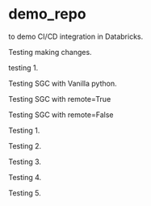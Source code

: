 # demo_repo
to demo CI/CD integration in Databricks.

Testing making changes.

testing 1.

Testing SGC with Vanilla python. 

Testing SGC with remote=True

Testing SGC with remote=False


Testing 1.

Testing 2. 

Testing 3. 


Testing 4. 


Testing 5. 
